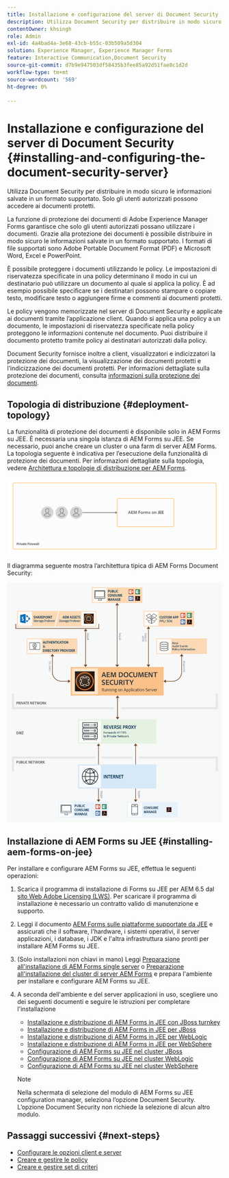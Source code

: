 ```yaml
---
title: Installazione e configurazione del server di Document Security
description: Utilizza Document Security per distribuire in modo sicuro le informazioni salvate in un formato supportato. Solo gli utenti autorizzati possono accedere ai documenti protetti.
contentOwner: khsingh
role: Admin
exl-id: 4a4bad4a-3e68-43cb-b55c-03b509a5d304
solution: Experience Manager, Experience Manager Forms
feature: Interactive Communication,Document Security
source-git-commit: d7b9e947503df58435b3fee85a92d51fae8c1d2d
workflow-type: tm+mt
source-wordcount: '569'
ht-degree: 0%

---
```


# Installazione e configurazione del server di Document Security {#installing-and-configuring-the-document-security-server}

Utilizza Document Security per distribuire in modo sicuro le informazioni salvate in un formato supportato. Solo gli utenti autorizzati possono accedere ai documenti protetti.

La funzione di protezione dei documenti di Adobe Experience Manager Forms garantisce che solo gli utenti autorizzati possano utilizzare i documenti. Grazie alla protezione dei documenti è possibile distribuire in modo sicuro le informazioni salvate in un formato supportato. I formati di file supportati sono Adobe Portable Document Format (PDF) e Microsoft Word, Excel e PowerPoint.

È possibile proteggere i documenti utilizzando le policy. Le impostazioni di riservatezza specificate in una policy determinano il modo in cui un destinatario può utilizzare un documento al quale si applica la policy. È ad esempio possibile specificare se i destinatari possono stampare o copiare testo, modificare testo o aggiungere firme e commenti ai documenti protetti.

Le policy vengono memorizzate nel server di Document Security e applicate ai documenti tramite l’applicazione client. Quando si applica una policy a un documento, le impostazioni di riservatezza specificate nella policy proteggono le informazioni contenute nel documento. Puoi distribuire il documento protetto tramite policy ai destinatari autorizzati dalla policy.

Document Security fornisce inoltre a client, visualizzatori e indicizzatori la protezione dei documenti, la visualizzazione dei documenti protetti e l’indicizzazione dei documenti protetti. Per informazioni dettagliate sulla protezione dei documenti, consulta [informazioni sulla protezione dei documenti](/help/forms/using/admin-help/document-security.md).

## Topologia di distribuzione  {#deployment-topology}

La funzionalità di protezione dei documenti è disponibile solo in AEM Forms su JEE. È necessaria una singola istanza di AEM Forms su JEE. Se necessario, puoi anche creare un cluster o una farm di server AEM Forms. La topologia seguente è indicativa per l’esecuzione della funzionalità di protezione dei documenti. Per informazioni dettagliate sulla topologia, vedere [Architettura e topologie di distribuzione per AEM Forms](aem-forms-architecture-deployment.md).

<!--fix above link-->

![Topologia del server di protezione dei documenti](do-not-localize/document-security-server_topology.png)

Il diagramma seguente mostra l’architettura tipica di AEM Forms Document Security:

![Ambiente tipico di Document Security](do-not-localize/document-security-typical-environment.png)

## Installazione di AEM Forms su JEE {#installing-aem-forms-on-jee}

Per installare e configurare AEM Forms su JEE, effettua le seguenti operazioni:

1. Scarica il programma di installazione di Forms su JEE per AEM 6.5 dal [sito Web Adobe Licensing (LWS)](https://licensing.adobe.com/). Per scaricare il programma di installazione è necessario un contratto valido di manutenzione e supporto.
1. Leggi il documento [AEM Forms sulle piattaforme supportate da JEE](/help/forms/using/aem-forms-jee-supported-platforms.md) e assicurati che il software, l&#39;hardware, i sistemi operativi, il server applicazioni, i database, i JDK e l&#39;altra infrastruttura siano pronti per installare AEM Forms su JEE.
1. (Solo installazioni non chiavi in mano) Leggi [Preparazione all&#39;installazione di AEM Forms single server](https://www.adobe.com/go/learn_aemforms_prepareInstallsingle_64_it) o [Preparazione all&#39;installazione del cluster di server AEM Forms](https://www.adobe.com/go/learn_aemforms_prepareInstallcluster_64_it) e prepara l&#39;ambiente per installare e configurare AEM Forms su JEE.
1. A seconda dell&#39;ambiente e del server applicazioni in uso, scegliere uno dei seguenti documenti e seguire le istruzioni per completare l&#39;installazione

   * [Installazione e distribuzione di AEM Forms in JEE con JBoss turnkey](https://www.adobe.com/go/learn_aemforms_installTurnkey_64_it)
   * [Installazione e distribuzione di AEM Forms in JEE per JBoss](https://www.adobe.com/go/learn_aemforms_installJBoss_64_it)
   * [Installazione e distribuzione di AEM Forms in JEE per WebLogic](https://www.adobe.com/go/learn_aemforms_installWebLogic_64_it)
   * [Installazione e distribuzione di AEM Forms in JEE per WebSphere](https://www.adobe.com/go/learn_aemforms_installWebSphere_64_it)
   * [Configurazione di AEM Forms su JEE nel cluster JBoss](https://www.adobe.com/go/learn_aemforms_clusterJBoss_64_it)
   * [Configurazione di AEM Forms su JEE nel cluster WebLogic](https://www.adobe.com/go/learn_aemforms_clusterWebLogic_64_it)
   * [Configurazione di AEM Forms su JEE nel cluster WebSphere](https://www.adobe.com/go/learn_aemforms_clusterWebSphere_64_it)

   >[!NOTE]
   >
   >Nella schermata di selezione del modulo di AEM Forms su JEE configuration manager, seleziona l’opzione Document Security. L’opzione Document Security non richiede la selezione di alcun altro modulo.

## Passaggi successivi {#next-steps}

* [Configurare le opzioni client e server](/help/forms/using/admin-help/configuring-client-server-options.md)
* [Creare e gestire le policy](/help/forms/using/admin-help/creating-policies.md)
* [Creare e gestire set di criteri](/help/forms/using/admin-help/creating-policy-sets.md)
